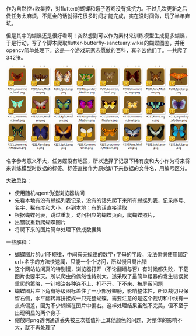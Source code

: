 作为自然控+收集控，对flutter的蝴蝶和蛾子游戏没有抵抗力。不过几次更新之后做任务太麻烦，不氪金的话就得花很多时间才能完成，实在没时间做，玩了半年弃坑。

但是其中的蝴蝶还是很好看啊！突然想到可以作为素材来训练模型生成更多蝴蝶，于是行动，写了个脚本爬取flutter-butterfly-sanctuary.wikia的蝴蝶图鉴，并用opencv简单处理下。这是一个游戏玩家志愿做的百科，真辛苦他们了。一共爬了342张。

![部分结果](samples.png)

名字参考意义不大，任务蝶没有地区，所以选择了记录下稀有度和大小作为将来将来训练模型时数据的标签。标签直接作为原始趴下来数据的文件名，用编号区分。

大致思路：
- 使用随机agent伪造浏览器访问
- 先看本地有没有蝴蝶列表记录，没有的话先爬下来所有蝴蝶列表，记录序号、名字、稀有度和大小，存到本地；有的话直接读取
- 根据蝴蝶列表，跳过重复，访问相应的蝴蝶页面，爬蝴蝶照片，
- 出错就重新爬蝴蝶图片
- 将爬下来的图片简单处理下做成数据集

一些解释：
- 蝴蝶图片的url不规律，中间有无规律的数字+字母的字段，没法偷懒使用固定url+名字的方法快速爬，只能一个个访问，所以慢且易出错
- 这个网站访问真的特别慢，浏览器打开（不论翻墙与否）有时候都失败，下载图片也要半天。所以爬虫的偶然性特别大。遂采取了最简单粗暴的发生错误就重爬的策略，一针根治各种连不上、打不开、下不来、被屏蔽问题
- 蝴蝶图片左下角有等级图标盖住了一小部分翅膀，影响整体性，所以裁切只保留右侧，水平翻转再拼接成一只完整蝴蝶。需要注意的是这个裁切和中线有一点点偏差，因为不少蝴蝶在图片中偏右。这样处理结果虽然不完美，但不至于出现明显的两个身子
- 缩放时png透明通道丢失被三次插值补上其他颜色的问题，对整体的影响不大，就不再处理了
